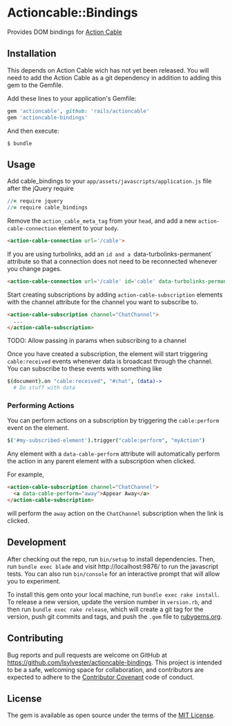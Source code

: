 # Actioncable::Bindings

Provides DOM bindings for [Action Cable](https://github.com/rails/actioncable) 

## Installation

This depends on Action Cable wich has not yet been released. You will need to add the Action Cable as a git dependency in addition to adding this gem to the Gemfile.

Add these lines to your application's Gemfile:

```ruby
gem 'actioncable', github: 'rails/actioncable'
gem 'actioncable-bindings'
```

And then execute:

    $ bundle

## Usage

Add cable_bindings to your `app/assets/javascripts/application.js` file after the jQuery require

```coffee
//= require jquery
//= require cable_bindings
```

Remove the `action_cable_meta_tag` from your `head`, and add a new `action-cable-connection` element to your `body`.

```html
<action-cable-connection url='/cable'>
```

If you are using turbolinks, add an `id and a `data-turbolinks-permanent` attribute so that a connection does not need to be reconnected whenever you change pages.

```html
<action-cable-connection url='/cable' id='cable' data-turbolinks-permanent>
```

Start creating subscriptions by adding `action-cable-subscription` elements with the channel attribute for the channel you want to subscribe to.

```html
<action-cable-subscription channel="ChatChannel">
  ...
</action-cable-subscription>
```

TODO: Allow passing in params when subscribing to a channel

Once you have created a subscription, the element will start triggering `cable:received` events whenever data is broadcast through the channel. You can subscribe to these events with something like

```coffee
$(document).on "cable:received", "#chat", (data)->
  # Do stuff with data
```

### Performing Actions

You can perform actions on a subscription by triggering the `cable:perform` event on the element.

```coffee
$('#my-subscribed-element').trigger("cable:perform", "myAction")
```

Any element with a `data-cable-perform` attribute will automatically perform the action in any parent element with a subscription when clicked.

For example,

```html
<action-cable-subscription channel="ChatChannel">
  <a data-cable-perform="away">Appear Away</a>
</action-cable-subscription>
```

will perform the `away` action on the `ChatChannel` subscription when the link is clicked.

## Development

After checking out the repo, run `bin/setup` to install dependencies. Then, run `bundle exec blade` and visit http://localhost:9876/ to run the javascript tests. You can also run `bin/console` for an interactive prompt that will allow you to experiment.

To install this gem onto your local machine, run `bundle exec rake install`. To release a new version, update the version number in `version.rb`, and then run `bundle exec rake release`, which will create a git tag for the version, push git commits and tags, and push the `.gem` file to [rubygems.org](https://rubygems.org).

## Contributing

Bug reports and pull requests are welcome on GitHub at https://github.com/lsylvester/actioncable-bindings. This project is intended to be a safe, welcoming space for collaboration, and contributors are expected to adhere to the [Contributor Covenant](contributor-covenant.org) code of conduct.


## License

The gem is available as open source under the terms of the [MIT License](http://opensource.org/licenses/MIT).

